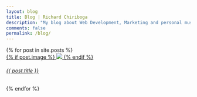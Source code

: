 ```yaml
---
layout: blog
title: Blog | Richard Chiriboga
description: "My blog about Web Development, Marketing and personal musings."
comments: false
permalink: /blog/
---
```

<div class="overlap-container">
  <div class="container pt-4">
      <div class="row">
        {% for post in site.posts %}
        <div class="col-lg-6">
              <a href="{{ site.baseurl }}{{ post.url }}" class="card blog_card mb-4">
                  <div class="card-body">
                    {% if post.image %}
                    <img src="{{post.image}}" class="img-fluid rounded" />
                    {% endif %}
                      <h6 class="mt-2 font-weight-bold">{{ post.title }}</h6>
                      <!-- <p>Published: {{ post.date | date: '%B %d, %Y'}}<br/> Category: {{ post.categories }}</p> -->
                  </div>
              </a>
          </div>
        {% endfor %}
      </div>
  </div>
</div>